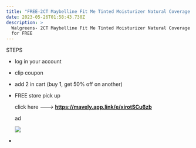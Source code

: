 ```yaml
---
title: "FREE-2CT Maybelline Fit Me Tinted Moisturizer Natural Coverage 375 1oz "
date: 2023-05-26T01:58:43.730Z
description: >
  Walgreens- 2CT Maybelline Fit Me Tinted Moisturizer Natural Coverage 375 1oz
  for FREE
---
```

STEPS 

* log in your account
* clip coupon 
* add 2 in cart (buy 1, get 50% off on another)
* FREE store pick up

  click here ---> **https://mavely.app.link/e/xirotSCu6zb** 

  ad <!--StartFragment-->

  ![](https://i5.walmartimages.com/asr/8595c2ca-af01-48b3-b3a5-06ecaaf55897.0c2fb24a2b6bc8e7f4b55f78a36224ce.jpeg?odnHeight=612&odnWidth=612&odnBg=FFFFFF)
*